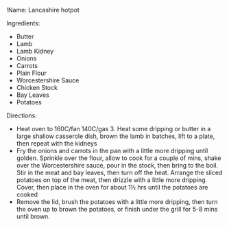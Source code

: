 !Name: Lancashire hotpot

Ingredients:
- Butter
- Lamb
- Lamb Kidney
- Onions
- Carrots
- Plain Flour
- Worcestershire Sauce
- Chicken Stock
- Bay Leaves
- Potatoes

Directions:
- Heat oven to 160C/fan 140C/gas 3. Heat some dripping or butter in a large shallow casserole dish, brown the lamb in batches, lift to a plate, then repeat with the kidneys
- Fry the onions and carrots in the pan with a little more dripping until golden. Sprinkle over the flour, allow to cook for a couple of mins, shake over the Worcestershire sauce, pour in the stock, then bring to the boil. Stir in the meat and bay leaves, then turn off the heat. Arrange the sliced potatoes on top of the meat, then drizzle with a little more dripping. Cover, then place in the oven for about 1½ hrs until the potatoes are cooked
- Remove the lid, brush the potatoes with a little more dripping, then turn the oven up to brown the potatoes, or finish under the grill for 5-8 mins until brown.
